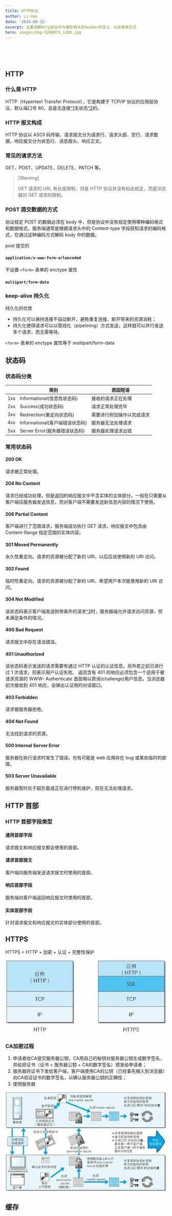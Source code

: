 ```yaml
---
title: HTTP协议
author: Li Hao
date: '2020-09-15'
excerpt: 主要讲解Http协议中与缓存相关的header的含义，以及使用方式
hero: images/dog-5288071_1280.jpg
---
```

![]()

![]()

## HTTP

### 什么是 HTTP

HTTP（Hypertext Transfer Protocol），它是构建于 TCP/IP 协议的应用层协议，默认端口号 80，且是无连接[^1](无连接是指每次连接只能处理一个请求，不可以重复使用)无状态[^2](无状态是指协议对于事物处理没有记忆能力，不会记录任何的状态)的。

### HTTP 报文构成

HTTP 协议以 ASCII 码传输，请求报文分为请求行、请求头部、空行、请求数据，响应报文分为状态行、消息报头、响应正文。

### 常见的请求方法

GET、POST、UPDATE、DELETE、PATCH 等。

> \[Warning]
>
> GET 请求的 URL 有长度限制，但是 HTTP 协议并没有如此规定，而是浏览器对 GET 请求的限制。

### POST 提交数据的方式

协议规定 POST 的数据必须在 body 中，但是协议中没有规定使用哪种编码格式和数据格式。服务端通常是根据请求头中的 Content-type 字段获知请求的编码格式，在通过这种编码方式解码 body 中的数据。

post 提交的

#### `application/x-www-form-urlencoded`

不设置 `<form>` 表单的 enctype 属性

#### `multipart/form-data`

### keep-alive 持久化

持久化的优势

* 持久化可以保持连接不自动断开，避免重复连接、断开带来的资源消耗；
* 持久化使得请求可以以管线化（pipelining）方式发送，这样就可以并行发送多个请求，而无需等待。

`<form>` 表单的 enctype 属性等于 multipart/form-data

## 状态码

### 状态码分类

|     | 类别                      | 原因短语          |
| --- | ----------------------- | ------------- |
| 1xx | Informational(信息性状态码)   | 接收的请求正在处理     |
| 2xx | Success(成功状态码)          | 请求正常处理完毕      |
| 3xx | Redirection(重定向状态码)     | 需要进行附加操作以完成请求 |
| 4xx | Informational(客户端错误状态码) | 服务器无法处理请求     |
| 5xx | Server Error(服务器错误状态码)  | 服务器处理请求出错     |

### 常用状态码

#### **200 OK**

请求被正常处理。

#### **204 No Content**

请求已经成功处理，但是返回的响应报文中不含实体的主体部分。一般在只需要从客户端往服务器发送信息，而对客户端不需要发送新信息内容的情况下使用。

#### **206 Partial Content**

客户端进行了范围请求，服务端成功执行 GET 请求。响应报文中包含由 Content-Range 指定范围的实体内容。

#### **301 Moved Permanently**

永久性重定向。请求的资源被分配了新的 URI，以后应该使用新的 URI 访问。

#### **302 Found**

临时性重定向。请求的资源被分配了新的 URI，希望用户本次能使用新的 URI 访问。

#### **304 Not Modified**

该状态码表示客户端发送附带条件的请求[^3](附带条件的请求是指采用GET方法的请求报文中包含If-Match，If-Modified-SinceIf-None-Match，If-Range，If-Unmodified-Since中任一首部)时，服务器端允许请求访问资源，但未满足条件的情况。

#### **400 Bad Request**

请求报文中存在语法错误。

#### **401 Unauthorized**

该状态码表示发送的请求需要有通过 HTTP 认证的认证信息。另外若之前已进行过 1 次请求，则表示用户认证失败。 返回含有 401 的响应必须包含一个适用于被请求资源的 WWW- Authenticate 首部用以质询(challenge)用户信息。当浏览器初次接收到 401 响应，会弹出认证用的对话窗口。

#### **403 Forbidden**

请求被服务器拒绝。

#### **404 Not Found**

无法找到请求的资源。

#### **500 Internal Server Error**

服务器在执行请求时发生了错误。也有可能是 web 应用存在 bug 或某些临时的故障。

#### **503 Server Unavailable**

服务器暂时处于超负载或正在进行停机维护，现在无法处理请求。

## HTTP 首部

### HTTP 首部字段类型

#### 通用首部字段

请求报文和响应报文都会使用的首部。

#### 请求首部报文

客户端向服务端发送请求报文时使用的首部。

#### 响应首部字段

服务端向客户端返回响应报文时使用的首部。

#### 实体首部字段

针对请求报文和响应报文的实体部分使用的首部。

## HTTPS

HTTPS = HTTP + 加密 + 认证 + 完整性保护

![http and https](images/page144image41410480.jpg)

### CA加密过程

1. 申请者给CA提交服务器公钥，CA用自己的秘钥对服务器公钥生成数字签名，并给把证书（证书 = 服务器公钥 + CA的数字签名）颁发给申请者；
2. 服务器将证书下发给客户端，客户端使用CA的公钥（已经事先植入到浏览器）向CA验证证书的数字签名，以确认服务器公钥的正确性；
3. 使用服务器 

![http and https](images/page156image41022048.jpg)

## 缓存
